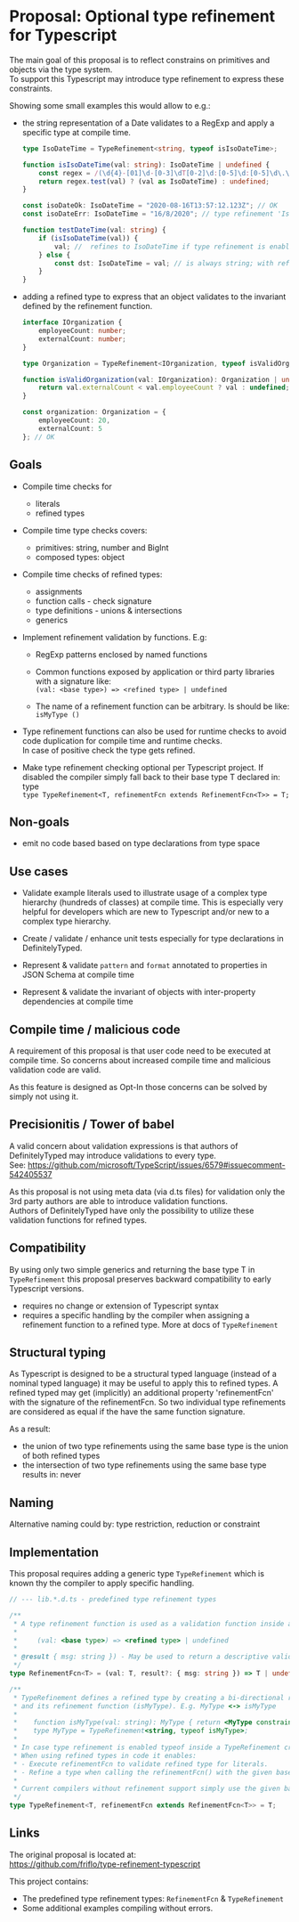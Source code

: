 # Proposal: Optional type refinement for Typescript

The main goal of this proposal is to reflect constrains on primitives and objects via the type system.  
To support this Typescript may introduce type refinement to express these constraints.

Showing some small examples this would allow to e.g.:

-   the string representation of a Date validates to a RegExp and apply a specific type at compile time.

    ```ts
    type IsoDateTime = TypeRefinement<string, typeof isIsoDateTime>;

    function isIsoDateTime(val: string): IsoDateTime | undefined {
        const regex = /(\d{4}-[01]\d-[0-3]\dT[0-2]\d:[0-5]\d:[0-5]\d\.\d+([+-][0-2]\d:[0-5]\d|Z))|(\d{4}-[01]\d-[0-3]\dT[0-2]\d:[0-5]\d:[0-5]\d([+-][0-2]\d:[0-5]\d|Z))|(\d{4}-[01]\d-[0-3]\dT[0-2]\d:[0-5]\d([+-][0-2]\d:[0-5]\d|Z))/;
        return regex.test(val) ? (val as IsoDateTime) : undefined;
    }

    const isoDateOk: IsoDateTime = "2020-08-16T13:57:12.123Z"; // OK
    const isoDateErr: IsoDateTime = "16/8/2020"; // type refinement 'IsoDateTime' violates 'isIsoDateTime()'

    function testDateTime(val: string) {
        if (isIsoDateTime(val)) {
            val; //  refines to IsoDateTime if type refinement is enabled; Otherwise string
        } else {
            const dst: IsoDateTime = val; // is always string; with refinement - error: Type 'string' is not assignable to type 'IsoDateTime'.
        }
    }
    ```

-   adding a refined type to express that an object validates to the invariant defined by the refinement function.

    ```ts
    interface IOrganization {
        employeeCount: number;
        externalCount: number;
    }

    type Organization = TypeRefinement<IOrganization, typeof isValidOrganization>;

    function isValidOrganization(val: IOrganization): Organization | undefined {
        return val.externalCount < val.employeeCount ? val : undefined;
    }

    const organization: Organization = {
        employeeCount: 20,
        externalCount: 5
    }; // OK
    ```

## Goals

-   Compile time checks for

    -   literals
    -   refined types

-   Compile time type checks covers:

    -   primitives: string, number and BigInt
    -   composed types: object

-   Compile time checks of refined types:

    -   assignments
    -   function calls - check signature
    -   type definitions - unions & intersections
    -   generics

-   Implement refinement validation by functions. E.g:

    -   RegExp patterns enclosed by named functions

    -   Common functions exposed by application or third party libraries with a signature like:  
        `(val: <base type>) => <refined type> | undefined`

    -   The name of a refinement function can be arbitrary. Is should be like: `isMyType ()`

-   Type refinement functions can also be used for runtime checks to avoid code duplication for compile time and runtime checks.  
    In case of positive check the type gets refined.

-   Make type refinement checking optional per Typescript project.
    If disabled the compiler simply fall back to their base type T declared in:
    type  
    `type TypeRefinement<T, refinementFcn extends RefinementFcn<T>> = T;`

## Non-goals

-   emit no code based based on type declarations from type space

## Use cases

-   Validate example literals used to illustrate usage of a complex type hierarchy (hundreds of classes) at compile time.
    This is especially very helpful for developers which are new to Typescript and/or new to a complex type hierarchy.

-   Create / validate / enhance unit tests especially for type declarations in DefinitelyTyped.

-   Represent & validate `pattern` and `format` annotated to properties in JSON Schema at compile time

-   Represent & validate the invariant of objects with inter-property dependencies at compile time

## Compile time / malicious code

A requirement of this proposal is that user code need to be executed at compile time.
So concerns about increased compile time and malicious validation code are valid.

As this feature is designed as Opt-In those concerns can be solved by simply not using it.

## Precisionitis / Tower of babel

A valid concern about validation expressions is that authors of DefinitelyTyped may introduce validations to every type.  
See: https://github.com/microsoft/TypeScript/issues/6579#issuecomment-542405537

As this proposal is not using meta data (via d.ts files) for validation only the 3rd party authors are able to introduce validation functions.  
Authors of DefinitelyTyped have only the possibility to utilize these validation functions for refined types.

## Compatibility

By using only two simple generics and returning the base type T in `TypeRefinement`
this proposal preserves backward compatibility to early Typescript versions.

-   requires no change or extension of Typescript syntax
-   requires a specific handling by the compiler when assigning a refinement function to a refined type. More at docs of `TypeRefinement`

## Structural typing

As Typescript is designed to be a structural typed language (instead of a nominal typed language) it may be useful to apply this to refined types.
A refined typed may get (implicitly) an additional property 'refinementFcn' with the signature of the refinementFcn.
So two individual type refinements are considered as equal if the have the same function signature.

As a result:

-   the union of two type refinements using the same base type is the union of both refined types
-   the intersection of two type refinements using the same base type results in: never

## Naming

Alternative naming could by: type restriction, reduction or constraint

## Implementation

This proposal requires adding a generic type `TypeRefinement` which is known thy the compiler to apply specific handling.

```ts
// --- lib.*.d.ts - predefined type refinement types

/**
 * A type refinement function is used as a validation function inside a TypeRefinement. Its signature is:
 *
 *     (val: <base type>) => <refined type> | undefined
 *
 * @result { msg: string }) - May be used to return a descriptive validation error
 */
type RefinementFcn<T> = (val: T, result?: { msg: string }) => T | undefined;

/**
 * TypeRefinement defines a refined type by creating a bi-directional relation of the refined type (MyType)
 * and its refinement function (isMyType). E.g. MyType <-> isMyType
 *
 *    function isMyType(val: string): MyType { return <MyType constraints fulfilled> ? val : undefined; }
 *    type MyType = TypeRefinement<string, typeof isMyType>;
 *
 * In case type refinement is enabled typeof inside a TypeRefinement create the described relation above.
 * When using refined types in code it enables:
 * - Execute refinementFcn to validate refined type for literals.
 * - Refine a type when calling the refinementFcn() with the given base type T.
 *
 * Current compilers without refinement support simply use the given base type T.
 */
type TypeRefinement<T, refinementFcn extends RefinementFcn<T>> = T;
```

## Links

The original proposal is located at:  
https://github.com/friflo/type-refinement-typescript

This project contains:

-   The predefined type refinement types: `RefinementFcn` & `TypeRefinement`
-   Some additional examples compiling without errors.
